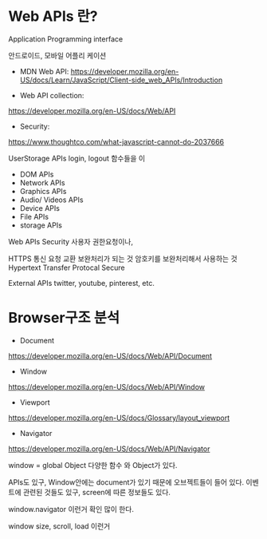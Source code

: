 # Web APIs 란? 

Application Programming interface

안드로이드, 모바일 어플리 케이션 

* MDN Web API:
https://developer.mozilla.org/en-US/docs/Learn/JavaScript/Client-side_web_APIs/Introduction

* Web API collection:

https://developer.mozilla.org/en-US/docs/Web/API

* Security:

https://www.thoughtco.com/what-javascript-cannot-do-2037666

UserStorage APIs login, logout 함수들을 이

* DOM APIs
* Network APIs
* Graphics APIs
* Audio/ Videos APIs
* Device APIs
* File APIs
* storage APIs

Web APIs Security
사용자 권한요청이나, 

HTTPS 통신 요청 교환 
보완처리가 되는 것 암호키를 보완처리해서 사용하는 것 
Hypertext Transfer Protocal Secure

External APIs
twitter, youtube, pinterest, etc. 

# Browser구조 분석

 
* Document

https://developer.mozilla.org/en-US/docs/Web/API/Document

* Window

https://developer.mozilla.org/en-US/docs/Web/API/Window

* Viewport

https://developer.mozilla.org/en-US/docs/Glossary/layout_viewport

* Navigator

https://developer.mozilla.org/en-US/docs/Web/API/Navigator


window = global Object 
다양한 함수 와 Object가 있다.

APIs도 있구, Window안에는 document가 있기 때문에 오브젝트들이 들어 있다.
이벤트에 관련된 것들도 있구, screen에 따른 정보들도 있다.

window.navigator 이런거 확인 많이 한다.

window size, scroll, load 이런거
